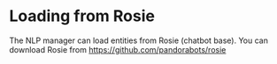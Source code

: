 # Loading from Rosie

The NLP manager can load entities from Rosie (chatbot base).
You can download Rosie from https://github.com/pandorabots/rosie

